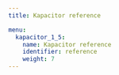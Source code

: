 ```yaml
---
title: Kapacitor reference

menu:
  kapacitor_1_5:
    name: Kapacitor reference
    identifier: reference
    weight: 7
---
```

